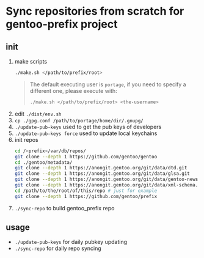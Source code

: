 # Sync repositories from scratch for gentoo-prefix project

## init

1. make scripts
   ```bash
   ./make.sh </path/to/prefix/root>
   ```
   > The default executing user is `portage`, if you need to specify a different
   > one, please execute with:
   > ```bash
   > ./make.sh </path/to/prefix/root> <the-username>
   > ```
2. edit `./dist/env.sh`
3. `cp ./gpg.conf /path/to/portage/home/dir/.gnupg/`
4. `./update-pub-keys` used to get the pub keys of developers
5. `./update-pub-keys force` used to update local keychains
6. init repos
   ```bash
   cd /<prefix>/var/db/repos/
   git clone --depth 1 https://github.com/gentoo/gentoo
   cd ./gentoo/metadata/
   git clone --depth 1 https://anongit.gentoo.org/git/data/dtd.git
   git clone --depth 1 https://anongit.gentoo.org/git/data/glsa.git
   git clone --depth 1 https://anongit.gentoo.org/git/data/gentoo-news.git news
   git clone --depth 1 https://anongit.gentoo.org/git/data/xml-schema.git
   cd /path/to/the/root/of/this/repo # just for example
   git clone --depth 1 https://github.com/gentoo/prefix
   ```
7. `./sync-repo` to build gentoo_prefix repo

## usage

* `./update-pub-keys` for daily pubkey updating
* `./sync-repo` for daily repo syncing
